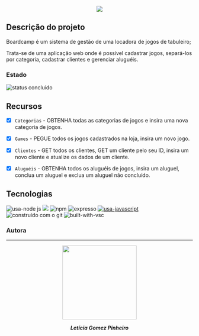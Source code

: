 <p align="center">
<img src="https://user-images.githubusercontent.com/97575616/171049277-c9c8d709-a5a1-4b03-8519-bddc0dbc90ed.png" >
</p>

</h1>

##  Descrição do projeto

Boardcamp é um sistema de gestão de uma locadora de jogos de tabuleiro;

Trata-se de uma aplicação web onde é possível cadastrar jogos, separá-los por categoria, cadastrar clientes e gerenciar aluguéis.

###  Estado
![ status concluído ](https://user-images.githubusercontent.com/97575616/152926720-d042178b-24c0-4d6b-94fb-0ccbd3c082cc.svg)

##  Recursos

- [x] `Categorias` - OBTENHA todas as categorias de jogos e insira uma nova categoria de jogos.

- [x] `Games` - PEGUE todos os jogos cadastrados na loja, insira um novo jogo.

- [x] `Clientes` - GET todos os clientes, GET um cliente pelo seu ID, insira um novo cliente e atualize os dados de um cliente.

- [x] `Aluguéis` - OBTENHA todos os aluguéis de jogos, insira um aluguel, conclua um aluguel e exclua um aluguel não concluído.

##  Tecnologias
![ usa-node js ](https://img.shields.io/badge/Node.js-43853D?style=for-the-badge&logo=node.js&logoColor=white)
<img style='margem: 5px;' src='https://img.shields.io/badge/PostgreSQL-316192?style=for-the-badge&logo=postgresql&logoColor=white'>
![ npm ](https://img.shields.io/badge/npm-D12228?style=for-the-badge&logo=npm)
![ expresso ](https://img.shields.io/badge/Express-000000?style=for-the-badge&logo=express&logoColor=white)
[![ usa-javascript ](https://img.shields.io/badge/JavaScript-F7DF1E?style=for-the-badge&logo=javascript&logoColor=black)](https://www.javascript.com)
![ construído com o git ](https://img.shields.io/badge/Git-E34F26?style=for-the-badge&logo=git&logoColor=white)
![ built-with-vsc ](https://img.shields.io/badge/VISUAL%20STUDIO%20CODE-blue?style=for-the-badge&logo=visualstudiocode)

###  Autora
---
<div align="center">
<img width= 200px src="https://avatars.githubusercontent.com/u/102394035?s=400&u=4db8d060868dba8d3a2215990a94732b11a2dc41&v=4" alt=""/>
  <p> <i><b>Letícia Gomez Pinheiro</i></b> </p>

</div>
